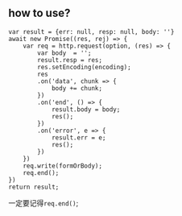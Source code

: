 **how to use?**
-

    var result = {err: null, resp: null, body: ''}
	await new Promise((res, rej) => {
		var req = http.request(option, (res) => {
			var body  = '';
			result.resp = res;
			res.setEncoding(encoding);
			res
			.on('data', chunk => {
				body += chunk;
			})
			.on('end', () => {
				result.body = body;
				res();
			})
			.on('error', e => {
				result.err = e;
				res();
			})
		})
		req.write(formOrBody);
		req.end();
	})
	return result;
    
一定要记得`req.end()`;	
	